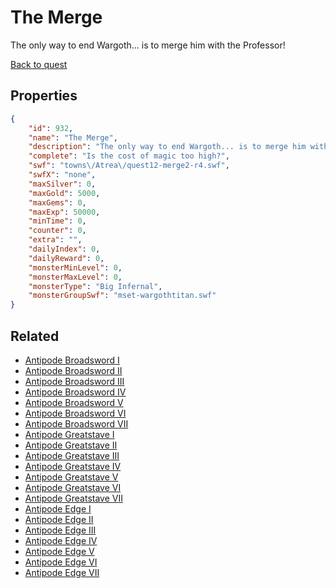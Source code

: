 # The Merge

The only way to end Wargoth... is to merge him with the Professor!

[Back to quest](../quests.md)

## Properties

```json
{
    "id": 932,
    "name": "The Merge",
    "description": "The only way to end Wargoth... is to merge him with the Professor!",
    "complete": "Is the cost of magic too high?",
    "swf": "towns\/Atrea\/quest12-merge2-r4.swf",
    "swfX": "none",
    "maxSilver": 0,
    "maxGold": 5000,
    "maxGems": 0,
    "maxExp": 50000,
    "minTime": 0,
    "counter": 0,
    "extra": "",
    "dailyIndex": 0,
    "dailyReward": 0,
    "monsterMinLevel": 0,
    "monsterMaxLevel": 0,
    "monsterType": "Big Infernal",
    "monsterGroupSwf": "mset-wargothtitan.swf"
}
```

## Related

- [Antipode Broadsword I](../items/7340-antipode-broadsword-i.md)
- [Antipode Broadsword II](../items/7341-antipode-broadsword-ii.md)
- [Antipode Broadsword III](../items/7342-antipode-broadsword-iii.md)
- [Antipode Broadsword IV](../items/7343-antipode-broadsword-iv.md)
- [Antipode Broadsword V](../items/7344-antipode-broadsword-v.md)
- [Antipode Broadsword VI](../items/7345-antipode-broadsword-vi.md)
- [Antipode Broadsword VII](../items/7346-antipode-broadsword-vii.md)
- [Antipode Greatstave I](../items/7347-antipode-greatstave-i.md)
- [Antipode Greatstave II](../items/7348-antipode-greatstave-ii.md)
- [Antipode Greatstave III](../items/7349-antipode-greatstave-iii.md)
- [Antipode Greatstave IV](../items/7350-antipode-greatstave-iv.md)
- [Antipode Greatstave V](../items/7351-antipode-greatstave-v.md)
- [Antipode Greatstave VI](../items/7352-antipode-greatstave-vi.md)
- [Antipode Greatstave VII](../items/7353-antipode-greatstave-vii.md)
- [Antipode Edge I](../items/7354-antipode-edge-i.md)
- [Antipode Edge II](../items/7355-antipode-edge-ii.md)
- [Antipode Edge III](../items/7356-antipode-edge-iii.md)
- [Antipode Edge IV](../items/7357-antipode-edge-iv.md)
- [Antipode Edge V](../items/7358-antipode-edge-v.md)
- [Antipode Edge VI](../items/7359-antipode-edge-vi.md)
- [Antipode Edge VII](../items/7360-antipode-edge-vii.md)


